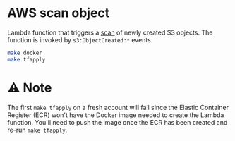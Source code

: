 # AWS scan object
Lambda function that triggers a [scan](https://scan-files.alpha.canada.ca) of newly created S3 objects.  The function is invoked by `s3:ObjectCreated:*` events.

```sh
make docker
make tfapply
```

# ⚠️ Note
The first `make tfapply` on a fresh account will fail since the Elastic Container Register (ECR) won't have the Docker image needed to create the Lambda function.  You'll need to push the image once the ECR has been created and re-run `make tfapply`.

